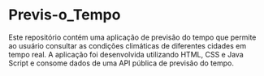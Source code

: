 # Previs-o_Tempo
Este repositório contém uma aplicação de previsão do tempo que permite ao usuário consultar as condições climáticas de diferentes cidades em tempo real. A aplicação foi desenvolvida utilizando HTML, CSS e Java Script e consome dados de uma API pública de previsão do tempo.

